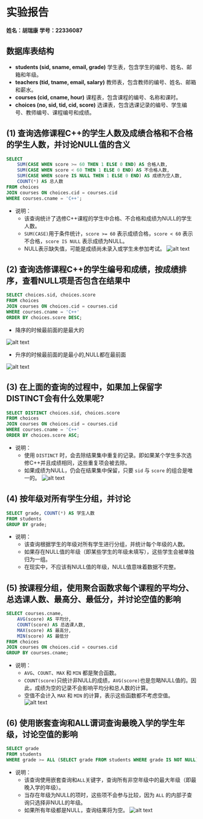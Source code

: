 # 实验报告

**姓名：胡瑞康**
**学号：22336087**

## 数据库表结构
- **students (sid, sname, email, grade)**
  学生表，包含学生的编号、姓名、邮箱和年级。
- **teachers (tid, tname, email, salary)**
  教师表，包含教师的编号、姓名、邮箱和薪水。
- **courses (cid, cname, hour)**
  课程表，包含课程的编号、名称和课时。
- **choices (no, sid, tid, cid, score)**
  选课表，包含选课记录的编号、学生编号、教师编号、课程编号和成绩。

## (1) 查询选修课程C++的学生人数及成绩合格和不合格的学生人数，并讨论NULL值的含义

```sql
SELECT
    SUM(CASE WHEN score >= 60 THEN 1 ELSE 0 END) AS 合格人数,
    SUM(CASE WHEN score < 60 THEN 1 ELSE 0 END) AS 不合格人数,
    SUM(CASE WHEN score IS NULL THEN 1 ELSE 0 END) AS 成绩为空人数,
    COUNT(*) AS 总人数
FROM choices
JOIN courses ON choices.cid = courses.cid
WHERE courses.cname = 'C++';
```

- 说明：
  - 该查询统计了选修C++课程的学生中合格、不合格和成绩为NULL的学生人数。
  - `SUM(CASE)`用于条件统计，`score >= 60` 表示成绩合格，`score < 60` 表示不合格，`score IS NULL` 表示成绩为NULL。
  - NULL表示缺失值，可能是成绩尚未录入或学生未参加考试。
![alt text](image.png)
## (2) 查询选修课程C++的学生编号和成绩，按成绩排序，查看NULL项是否包含在结果中

```sql
SELECT choices.sid, choices.score
FROM choices
JOIN courses ON choices.cid = courses.cid
WHERE courses.cname = 'C++'
ORDER BY choices.score DESC;
```

- 降序的时候最前面的是最大的

![alt text](image-1.png)

- 升序的时候最前面的是最小的,NULL都在最前面

![alt text](image-2.png)

## (3) 在上面的查询的过程中，如果加上保留字 DISTINCT会有什么效果呢?

```sql
SELECT DISTINCT choices.sid, choices.score
FROM choices
JOIN courses ON choices.cid = courses.cid
WHERE courses.cname = 'C++'
ORDER BY choices.score ASC;
```

- 说明：
  - 使用 `DISTINCT` 时，会去除结果集中重复的记录。即如果某个学生多次选修C++并且成绩相同，这些重复项会被去除。
  - 如果成绩为NULL，仍会在结果集中保留，只要 `sid` 与 `score` 的组合是唯一的。
![alt text](image-3.png)

## (4) 按年级对所有学生分组，并讨论

```sql
SELECT grade, COUNT(*) AS 学生人数
FROM students
GROUP BY grade;
```

- 说明：
  - 该查询根据学生的年级对所有学生进行分组，并统计每个年级的人数。
  - 如果存在NULL值的年级（即某些学生的年级未填写），这些学生会被单独归为一组。
  - 在现实中，不应该有NULL值的年级，NULL值意味着数据不完整。

## (5) 按课程分组，使用聚合函数求每个课程的平均分、总选课人数、最高分、最低分，并讨论空值的影响

```sql
SELECT courses.cname,
    AVG(score) AS 平均分,
    COUNT(score) AS 总选课人数,
    MAX(score) AS 最高分,
    MIN(score) AS 最低分
FROM choices
JOIN courses ON choices.cid = courses.cid
GROUP BY courses.cname;
```

- 说明：
  - `AVG`、`COUNT`、`MAX` 和 `MIN` 都是聚合函数。
  - `COUNT(score)`只统计非NULL的成绩，`AVG(score)`也是忽略NULL值的。因此，成绩为空的记录不会影响平均分和总人数的计算。
  - 空值不会计入 `MAX` 和 `MIN` 的计算，表示这些函数都不考虑空值。
![alt text](image-4.png)

## (6) 使用嵌套查询和ALL谓词查询最晚入学的学生年级，讨论空值的影响

```sql
SELECT grade
FROM students
WHERE grade >= ALL (SELECT grade FROM students WHERE grade IS NOT NULL);
```

- 说明：
  - 该查询使用嵌套查询和`ALL`关键字，查询所有非空年级中的最大年级（即最晚入学的年级）。
  - 当存在年级为NULL的项时，这些项不会参与比较，因为 `ALL` 的内部子查询只选择非NULL的年级。
  - 如果所有年级都是NULL，查询结果将为空。
![alt text](image-5.png)